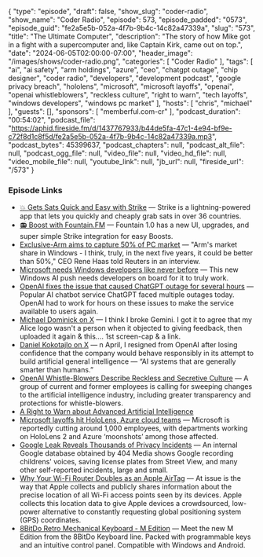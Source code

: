 {
  "type": "episode",
  "draft": false,
  "show_slug": "coder-radio",
  "show_name": "Coder Radio",
  "episode": 573,
  "episode_padded": "0573",
  "episode_guid": "fe2a5e5b-052a-4f7b-9b4c-14c82a47339a",
  "slug": "573",
  "title": "The Ultimate Computer",
  "description": "The story of how Mike got in a fight with a supercomputer and, like Captain Kirk, came out on top.",
  "date": "2024-06-05T02:00:00-07:00",
  "header_image": "/images/shows/coder-radio.png",
  "categories": [
    "Coder Radio"
  ],
  "tags": [
    "ai",
    "ai safety",
    "arm holdings",
    "azure",
    "ceo",
    "chatgpt outage",
    "chip designer",
    "coder radio",
    "developers",
    "development podcast",
    "google privacy breach",
    "hololens",
    "microsoft",
    "microsoft layoffs",
    "openai",
    "openai whistleblowers",
    "reckless culture",
    "right to warn",
    "tech layoffs",
    "windows developers",
    "windows pc market"
  ],
  "hosts": [
    "chris",
    "michael"
  ],
  "guests": [],
  "sponsors": [
    "memberful.com-cr"
  ],
  "podcast_duration": "00:54:02",
  "podcast_file": "https://aphid.fireside.fm/d/1437767933/b44de5fa-47c1-4e94-bf9e-c72f8d1c8f5d/fe2a5e5b-052a-4f7b-9b4c-14c82a47339a.mp3",
  "podcast_bytes": 45399637,
  "podcast_chapters": null,
  "podcast_alt_file": null,
  "podcast_ogg_file": null,
  "video_file": null,
  "video_hd_file": null,
  "video_mobile_file": null,
  "youtube_link": null,
  "jb_url": null,
  "fireside_url": "/573"
}


### Episode Links

  * [💥 Gets Sats Quick and Easy with Strike](https://strike.me/ "💥 Gets Sats Quick and Easy with Strike") — Strike is a lightning-powered app that lets you quickly and cheaply grab sats in over 36 countries.
  * [📻 Boost with Fountain.FM](https://www.fountain.fm/ "📻 Boost with Fountain.FM") — Fountain 1.0 has a new UI, upgrades, and super simple Strike integration for easy Boosts.
  * [Exclusive-Arm aims to capture 50% of PC market](https://finance.yahoo.com/news/exclusive-arm-aims-capture-50-113956586.html "Exclusive-Arm aims to capture 50% of PC market") — "Arm's market share in Windows - I think, truly, in the next five years, it could be better than 50%," CEO Rene Haas told Reuters in an interview.
  * [Microsoft needs Windows developers like never before](https://www.theverge.com/24167921/microsoft-windows-developers-build-2024-ai-push "Microsoft needs Windows developers like never before") — This new Windows AI push needs developers on board for it to truly work.
  * [OpenAI fixes the issue that caused ChatGPT outage for several hours](https://techcrunch.com/2024/06/04/chatgpt-is-down-for-several-users-openai-is-working-on-a-fix/?guccounter=1 "OpenAI fixes the issue that caused ChatGPT outage for several hours") — Popular AI chatbot service ChatGPT faced multiple outages today. OpenAI had to work for hours on these issues to make the service available to users again.
  * [Michael Dominick on X](https://x.com/dominucco/status/1797793327213109755 "Michael Dominick on X") — I think I broke Gemini. I got it to agree that my Alice logo wasn't a person when it objected to giving feedback, then uploaded it again & this.... 1st screen-cap & a link.
  * [Daniel Kokotajlo on X](https://x.com/DKokotajlo67142/status/1797994238468407380 "Daniel Kokotajlo on X") — n April, I resigned from OpenAI after losing confidence that the company would behave responsibly in its attempt to build artificial general intelligence — “AI systems that are generally smarter than humans.”
  * [OpenAI Whistle-Blowers Describe Reckless and Secretive Culture](https://www.nytimes.com/2024/06/04/technology/openai-culture-whistleblowers.html?unlocked_article_code=1.xE0._mTr.aNO4f_hEp2J4&smid=nytcore-ios-share&referringSource=articleShare&sgrp=c-cb "OpenAI Whistle-Blowers Describe Reckless and Secretive Culture") — A group of current and former employees is calling for sweeping changes to the artificial intelligence industry, including greater transparency and protections for whistle-blowers.
  * [A Right to Warn about Advanced Artificial Intelligence](https://righttowarn.ai/ "A Right to Warn about Advanced Artificial Intelligence")
  * [Microsoft layoffs hit HoloLens, Azure cloud teams](https://www.theverge.com/2024/6/3/24170902/microsoft-hololens-2-mixed-reality-azure-layoffs "Microsoft layoffs hit HoloLens, Azure cloud teams") — Microsoft is reportedly cutting around 1,000 employees, with departments working on HoloLens 2 and Azure ‘moonshots’ among those affected.
  * [Google Leak Reveals Thousands of Privacy Incidents](https://www.404media.co/google-leak-reveals-thousands-of-privacy-incidents/ "Google Leak Reveals Thousands of Privacy Incidents") — An internal Google database obtained by 404 Media shows Google recording childrens' voices, saving license plates from Street View, and many other self-reported incidents, large and small.
  * [Why Your Wi-Fi Router Doubles as an Apple AirTag](https://krebsonsecurity.com/2024/05/why-your-wi-fi-router-doubles-as-an-apple-airtag/ "Why Your Wi-Fi Router Doubles as an Apple AirTag") — At issue is the way that Apple collects and publicly shares information about the precise location of all Wi-Fi access points seen by its devices. Apple collects this location data to give Apple devices a crowdsourced, low-power alternative to constantly requesting global positioning system (GPS) coordinates.
  * [8BitDo Retro Mechanical Keyboard - M Edition](https://www.8bitdo.com/retro-mechanical-keyboard-m/ "8BitDo Retro Mechanical Keyboard - M Edition") — Meet the new M Edition from the 8BitDo Keyboard line. Packed with programmable keys and an intuitive control panel. Compatible with Windows and Android. 


